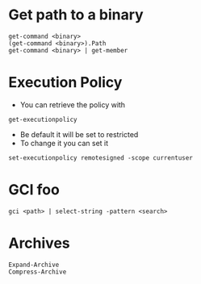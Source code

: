# Get path to a binary
```
get-command <binary>
(get-command <binary>).Path
get-command <binary> | get-member
```
# Execution Policy
- You can retrieve the policy with 
```
get-executionpolicy
```
- Be default it will be set to restricted
- To change it you can set it
```
set-executionpolicy remotesigned -scope currentuser
```
# GCI foo
```
gci <path> | select-string -pattern <search>
```
# Archives
```
Expand-Archive
Compress-Archive
```